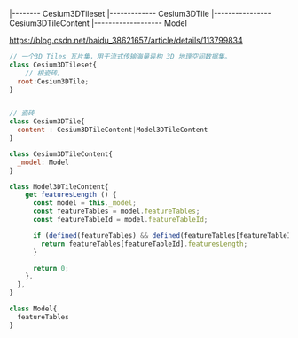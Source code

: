 |-------- Cesium3DTileset
              |------------- Cesium3DTile
                               |---------------- Cesium3DTileContent
                                                      |------------------- Model

https://blog.csdn.net/baidu_38621657/article/details/113799834

```js
// 一个3D Tiles 瓦片集，用于流式传输海量异构 3D 地理空间数据集。
class Cesium3DTileset{
    // 根瓷砖。
  root:Cesium3DTile;
}


// 瓷砖
class Cesium3DTile{
  content : Cesium3DTileContent|Model3DTileContent
}

class Cesium3DTileContent{
  _model: Model
}

class Model3DTileContent{
    get featuresLength () {
      const model = this._model;
      const featureTables = model.featureTables;
      const featureTableId = model.featureTableId;

      if (defined(featureTables) && defined(featureTables[featureTableId])) {
        return featureTables[featureTableId].featuresLength;
      }

      return 0;
    },
  },
}

class Model{
  featureTables
}
```
